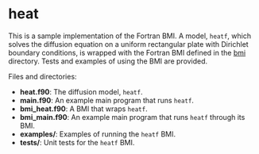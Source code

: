 # heat

This is a sample implementation of the Fortran BMI.
A model, `heatf`,
which  solves the diffusion equation on a uniform rectangular plate
with Dirichlet boundary conditions,
is wrapped with the Fortran BMI defined
in the [bmi](../bmi) directory.
Tests and examples of using the BMI are provided.

Files and directories:

* **heat.f90**: The diffusion model, `heatf`.
* **main.f90**: An example main program that runs `heatf`.
* **bmi_heat.f90**: A BMI that wraps `heatf`.
* **bmi_main.f90**: An example main program that runs `heatf` through its BMI.
* **examples/**: Examples of running the `heatf` BMI.
* **tests/**: Unit tests for the `heatf` BMI.
